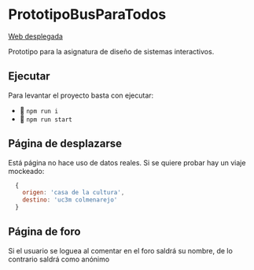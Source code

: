 # PrototipoBusParaTodos

[Web desplegada](https://bus-para-todos.web.app/)

Prototipo para la asignatura de diseño de sistemas interactivos.

## Ejecutar

Para levantar el proyecto basta con ejecutar:
- :hammer: `npm run i`
- :rocket: `npm run start`

## Página de desplazarse
Está página no hace uso de datos reales. Si se quiere probar hay un viaje mockeado: 
```javascript
  {
    origen: 'casa de la cultura',
    destino: 'uc3m colmenarejo'
  }
```
## Página de foro
Si el usuario se loguea al comentar en el foro saldrá su nombre, de lo contrario saldrá como anónimo